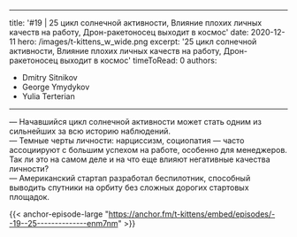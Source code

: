 
---
title: '#19 | 25 цикл солнечной активности, Влияние плохих личных качеств на работу, Дрон-ракетоносец выходит в космос'
date: 2020-12-11
hero: /images/t-kittens_w_wide.png
excerpt: '25 цикл солнечной активности, Влияние плохих личных качеств на работу, Дрон-ракетоносец выходит в космос'
timeToRead: 0
authors:
  - Dmitry Sitnikov
  - George Ymydykov
  - Yulia Terterian
---

— Начавшийся цикл солнечной активности может стать одним из сильнейших за всю историю наблюдений.<br/>
— Темные черты личности: нарциссизм, социопатия — часто ассоциируют с большим успехом на работе, особенно для менеджеров. Так ли это на самом деле и на что еще влияют негативные качества личности?<br/>
— Американский стартап разработал беспилотник, способный выводить спутники на орбиту без сложных дорогих стартовых площадок.

{{< anchor-episode-large "https://anchor.fm/t-kittens/embed/episodes/--19--25--------------enm7nm" >}}
